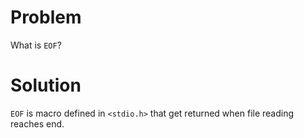 # Problem
What is `EOF`?
# Solution
`EOF` is macro defined in `<stdio.h>` that get returned when file reading reaches end.